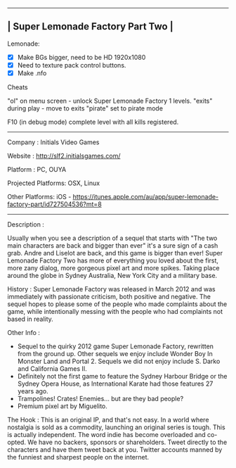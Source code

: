 -----------------------------------
| Super Lemonade Factory Part Two |
-----------------------------------

Lemonade:
- [x] Make BGs bigger, need to be HD 1920x1080
- [x] Need to texture pack control buttons.
- [x] Make .nfo

Cheats

"ol" on menu screen - unlock Super Lemonade Factory 1 levels.
"exits" during play - move to exits
"pirate" set to pirate mode

F10 (in debug mode) complete level with all kills registered.

----

Company		: Initials Video Games

Website		: http://slf2.initialsgames.com/

Platform	: PC, OUYA

Projected Platforms: OSX, Linux

Other Platforms: iOS - https://itunes.apple.com/au/app/super-lemonade-factory-part/id727504536?mt=8

------------------------------------

Description	:

Usually when you see a description of a sequel that starts with "The two main characters are back and bigger than ever" it's a sure sign of a cash grab. Andre and Liselot are back, and this game is bigger than ever! Super Lemonade Factory Two has more of everything you loved about the first, more zany dialog, more gorgeous pixel art and more spikes. Taking place around the globe in Sydney Australia, New York City and a military base.

History		:
Super Lemonade Factory was released in March 2012 and was immediately with passionate criticism, both positive and negative. The sequel hopes to please some of the people who made complaints about the game, while intentionally messing with the people who had complaints not based in reality.

Other Info	:
* Sequel to the quirky 2012 game Super Lemonade Factory, rewritten from the ground up. Other sequels we enjoy include Wonder Boy In Monster Land and Portal 2. Sequels we did not enjoy include S. Darko and California Games II.
* Definitely not the first game to feature the Sydney Harbour Bridge or the Sydney Opera House, as International Karate had those features 27 years ago.
* Trampolines! Crates! Enemies... but are they bad people?
* Premium pixel art by Miguelito.

The Hook	:
This is an original IP, and that's not easy. In a world where nostalgia is sold as a commodity, launching an original series is tough.
This is actually independent. The word indie has become overloaded and co-opted. We have no backers, sponsors or shareholders.
Tweet directly to the characters and have them tweet back at you. Twitter accounts manned by the funniest and sharpest people on the internet.

